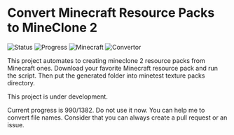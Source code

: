 # Convert Minecraft Resource Packs to MineClone 2

![Status](https://shields.io/badge/Status-Not_Ready-cd5432?logo=starship&logoColor=white&style=for-the-badge)
![Progress](https://shields.io/badge/Progress-990/1382-cd3254?logo=progress&logoColor=white&style=for-the-badge)
![Minecraft](https://shields.io/badge/Minetest-MineClone_2-549d32?logo=minetest&logoColor=white&style=for-the-badge)
![Convertor](https://shields.io/badge/Texture-Convertor-3254cd?logo=gnubash&logoColor=white&style=for-the-badge)

This project automates to creating mineclone 2 resource packs from Minecraft ones. Download your favorite Minecraft resource pack and run the script. Then put the generated folder into minetest texture packs directory.

This project is under development. 

Current progress is 990/1382. Do not use it now. You can help me to convert file names. Consider that you can always create a pull request or an issue.